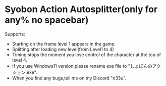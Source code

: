 # Syobon Action Autosplitter(only for any% no spacebar)
Supports: 
- Starting on the frame level 1 appears in the game.
- Splitting after loading new level(from Level1 to 4)
- Timing stops the moment you lose control of the character at the top of level 4.
- If you use Windows11 version,please rename exe file to "しょぼんのアクション.exe".
- When you find any bugs,tell me on my Discord "n33u".